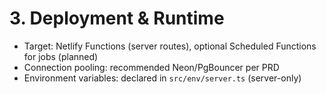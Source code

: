 # 3. Deployment & Runtime

- Target: Netlify Functions (server routes), optional Scheduled Functions for jobs (planned)
- Connection pooling: recommended Neon/PgBouncer per PRD
- Environment variables: declared in `src/env/server.ts` (server-only)
